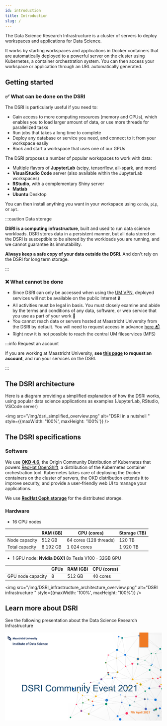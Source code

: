 ```yaml
---
id: introduction
title: Introduction
slug: /
---
```


The Data Science Research Infrastructure is a cluster of servers to deploy workspaces and applications for Data Science. 

It works by starting workspaces and applications in Docker containers that are automatically deployed to a powerful server on the cluster using Kubernetes, a container orchestration system. You can then access your workspace or application through an URL automatically generated.

## Getting started

### ✅ What can be done on the DSRI

The DSRI is particularly useful if you need to:

* Gain access to more computing resources (memory and CPUs), which enables you to load larger amount of data, or use more threads for parallelized tasks
* Run jobs that takes a long time to complete
* Deploy any database or service you need, and connect to it from your workspace easily
* Book and start a workspace that uses one of our GPUs

The DSRI proposes a number of popular workspaces to work with data:

* Multiple flavors of **JupyterLab** (scipy, tensorflow, all-spark, and more)
* **VisualStudio Code** server (also available within the JupyterLab workspaces)
* **RStudio**, with a complementary Shiny server
* **Matlab**
* **Ubuntu** Desktop 

You can then install anything you want in your workspace using `conda`, `pip`, or `apt`.

<!--

an [OKD 4.6](https://www.okd.io/) cluster, the open source version of [OpenShift](https://www.openshift.com/), using [RedHat Ceph Storage](https://www.redhat.com/en/technologies/storage/ceph).

The DSRI provides a graphical user interface on top of the [Kubernetes](https://kubernetes.io/) containers orchestration to easily deploy and manage workspaces and services. 

The DSRI works best when you work with code, scripts to run, and web applications. Especially if they require an important amount of computing resources. If you work on desktop softwares with graphical user interface, such as Matlab or Spyder, the installation will be much more complex, and usually using your laptop will be more comfortable, stable and reactive than accessing a desktop interface on a remote server through the UM VPN.

Here is a non-exhaustive list of some of the services that can easily be deployed on the DSRI:

* Multiple flavors of [JupyterLab](https://github.com/jupyter/docker-stacks) (scipy, tensorflow, all-spark, and more)
* JupyterHub with GitHub authentication
* RStudio, with a complementary Shiny server
* VisualStudio [Code server](https://github.com/cdr/code-server)
* Tensorflow or PyTorch on Nvidia GPU (with JupyterLab or VisualStudio Code)

* SQL databases (MariaDB, MySQL, PostgreSQL)
* NoSQL databases (MongoDB, Redis)
* Graph databases (GraphDB, Blazegraph, Virtuoso)
* Apache Flink cluster for streaming applications
* Apache Spark cluster for distributed computing
* Or any program installed in a Docker image!

-->

:::caution Data storage

**DSRI is a computing infrastructure**, built and used to run data science workloads. DSRI stores data in a persistent manner, but all data stored on the DSRI is susceptible to be altered by the workloads you are running, and we cannot guarantee its immutability.

**Always keep a safe copy of your data outside the DSRI**. And don't rely on the DSRI for long term storage.

:::

<!--

:::note Workflows

For user already familiar with those concepts [workflow orchestration tools](/docs/workflows-introduction) can be installed, such as [Argo workflows](/docs/workflows-argo), [Nextflow](/docs/workflows-nextflow) or [CWL Calrissian](/docs/workflows-cwl).

:::

-->

### ❌ What cannot be done

* Since DSRI can only be accessed when using the [UM VPN](https://vpn.maastrichtuniversity.nl/), deployed services will not be available on the public Internet 🔒
* All activities must be legal in basis. You must closely examine and abide by the terms and conditions of any data, software, or web service that you use as part of your work 📜
* You cannot reach data or servers hosted at Maastricht University from the DSRI by default. You will need to request access in advance [here 📬️](/docs/prepare-project-for-dsri#request-access-to-internal-um-servers)
* Right now it is not possible to reach the central UM fileservices (MFS)


:::info Request an account

If you are working at Maastricht University, **see [this page](https://maastrichtu-ids.github.io/dsri-documentation/docs/access-dsri) to request an account**, and run your services on the DSRI.

:::

## The DSRI architecture

Here is a diagram providing a simplified explanation of how the DSRI works, using popular data science applications as examples (JupyterLab, RStudio, VSCode server)

<img src="/img/dsri_simplified_overview.png" alt="DSRI in a nutshell " style={{maxWidth: '100%', maxHeight: '100%'}} />

## The DSRI specifications

### Software

We use [**OKD 4.6**](https://www.okd.io/), the Origin Community Distribution of Kubernetes that powers [RedHat OpenShift](https://www.openshift.com/), a distribution of the Kubernetes container orchestration tool. Kubernetes takes care of deploying the Docker containers on the cluster of servers, the OKD distribution extends it to improve security, and provide a user-friendly web UI to manage your applications.

We use [**RedHat Ceph storage**](https://www.redhat.com/fr/technologies/storage/ceph) for the distributed storage.

### Hardware

* 16 CPU nodes

|                | RAM (GB) | CPU (cores)            | Storage (TB) |
| -------------- | -------- | ---------------------- | ------------ |
| Node capacity  | 512 GB   | 64 cores (128 threads) | 120 TB       |
| Total capacity | 8 192 GB | 1 024 cores            | 1 920 TB     |

* 1 GPU node: **Nvidia DGX1** 8x Tesla V100 - 32GB GPU

|                   | GPUs | RAM (GB) | CPU (cores) |
| ----------------- | ---- | -------- | ----------- |
| GPU node capacity | 8    | 512 GB   | 40 cores    |

<img src="/img/DSRI_infrastructure_architecture_overview.png" alt="DSRI infrastructure " style={{maxWidth: '100%', maxHeight: '100%'}} />

## Learn more about DSRI

See the following presentation about the Data Science Research Infrastructure 

<a href="/resource/2021-04-DSRI-Community-Event.pdf" target="_blank" rel="noopener noreferrer">
 <img src="/resource/DSRI-community-event.png" style={{maxWidth: '100%', maxHeight: '100%'}} alt="DSRI April 2021 Community Event Presentation" />
</a>

